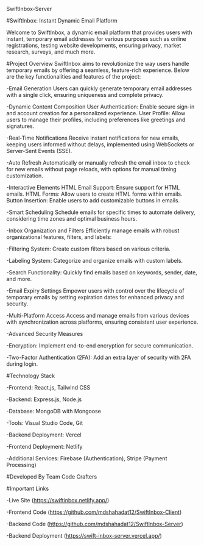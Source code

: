 SwiftInbox-Server

#SwiftInbox: Instant Dynamic Email Platform

Welcome to SwiftInbox, a dynamic email platform that provides users with instant, temporary email addresses for various purposes such as online registrations, testing website developments, ensuring privacy, market research, surveys, and much more.

#Project Overview SwiftInbox aims to revolutionize the way users handle temporary emails by offering a seamless, feature-rich experience. Below are the key functionalities and features of the project:

-Email Generation Users can quickly generate temporary email addresses with a single click, ensuring uniqueness and complete privacy.

-Dynamic Content Composition User Authentication: Enable secure sign-in and account creation for a personalized experience. User Profile: Allow users to manage their profiles, including preferences like greetings and signatures.

-Real-Time Notifications Receive instant notifications for new emails, keeping users informed without delays, implemented using WebSockets or Server-Sent Events (SSE).

-Auto Refresh Automatically or manually refresh the email inbox to check for new emails without page reloads, with options for manual timing customization.

-Interactive Elements HTML Email Support: Ensure support for HTML emails. HTML Forms: Allow users to create HTML forms within emails. Button Insertion: Enable users to add customizable buttons in emails.

-Smart Scheduling Schedule emails for specific times to automate delivery, considering time zones and optimal business hours.

-Inbox Organization and Filters Efficiently manage emails with robust organizational features, filters, and labels:

-Filtering System: Create custom filters based on various criteria.

-Labeling System: Categorize and organize emails with custom labels.

-Search Functionality: Quickly find emails based on keywords, sender, date, and more.

-Email Expiry Settings Empower users with control over the lifecycle of temporary emails by setting expiration dates for enhanced privacy and security.

-Multi-Platform Access Access and manage emails from various devices with synchronization across platforms, ensuring consistent user experience.

-Advanced Security Measures

-Encryption: Implement end-to-end encryption for secure communication.

-Two-Factor Authentication (2FA): Add an extra layer of security with 2FA during login.

#Technology Stack

-Frontend: React.js, Tailwind CSS

-Backend: Express.js, Node.js

-Database: MongoDB with Mongoose

-Tools: Visual Studio Code, Git

-Backend Deployment: Vercel

-Frontend Deployment: Netlify

-Additional Services: Firebase (Authentication), Stripe (Payment Processing)

#Developed By Team Code Crafters

#Important Links

-Live Site (https://swiftinbox.netlify.app/)

-Frontend Code (https://github.com/mdshahadat12/SwiftInbox-Client)

-Backend Code (https://github.com/mdshahadat12/SwiftInbox-Server)

-Backend Deployment (https://swift-inbox-server.vercel.app/)
